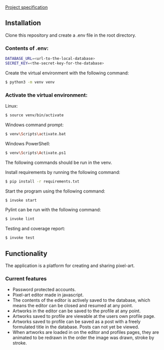 [Project specification](documentation/project_specification.md)

## Installation
Clone this repository and create a .env file in the root directory.

### Contents of .env:
```bash
DATABASE_URL=<url-to-the-local-database>
SECRET_KEY=<the-secret-key-for-the-database>
```

Create the virtual environment with the following command:
```bash
$ python3 -m venv venv
```

### Activate the virtual environment:  
Linux:
```bash
$ source venv/bin/activate
```
Windows command prompt:
```bash
$ venv\Scripts\activate.bat
```
Windows PowerShell:
```bash
$ venv\Scripts\Activate.ps1
```

The following commands should be run in the venv.

Install requirements by running the following command:
```bash
$ pip install -r requirements.txt
```

Start the program using the following command:
```bash
$ invoke start
```

Pylint can be run with the following command:
```bash
$ invoke lint
```

Testing and coverage report:
```bash
$ invoke test
```

## Functionality
The application is a platform for creating and sharing pixel-art.
### Current features
- Password protected accounts.
- Pixel-art editor made in javascript.
- The contents of the editor is actively saved to the database, which means the editor can be closed and resumed at any point.
- Artworks in the editor can be saved to the profile at any point.
- Artworks saved to profile are viewable at the users own profile page.
- Artworks saved to profile can be saved as a post with a freely formulated title in the database. Posts can not yet be viewed.
- When artworks are loaded in on the editor and profiles pages, they are animated to be redrawn in the order the image was drawn, stroke by stroke.
